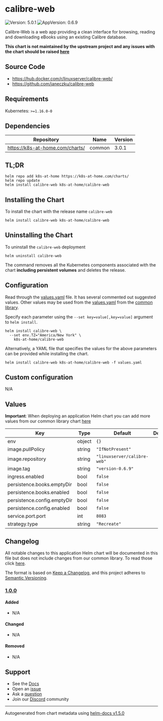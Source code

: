 # calibre-web

![Version: 5.0.1](https://img.shields.io/badge/Version-5.0.1-informational?style=flat-square) ![AppVersion: 0.6.9](https://img.shields.io/badge/AppVersion-0.6.9-informational?style=flat-square)

Calibre-Web is a web app providing a clean interface for browsing, reading and downloading eBooks using an existing Calibre database.

**This chart is not maintained by the upstream project and any issues with the chart should be raised [here](https://github.com/k8s-at-home/charts/issues/new/choose)**

## Source Code

* <https://hub.docker.com/r/linuxserver/calibre-web/>
* <https://github.com/janeczku/calibre-web>

## Requirements

Kubernetes: `>=1.16.0-0`

## Dependencies

| Repository | Name | Version |
|------------|------|---------|
| https://k8s-at-home.com/charts/ | common | 3.0.1 |

## TL;DR

```console
helm repo add k8s-at-home https://k8s-at-home.com/charts/
helm repo update
helm install calibre-web k8s-at-home/calibre-web
```

## Installing the Chart

To install the chart with the release name `calibre-web`

```console
helm install calibre-web k8s-at-home/calibre-web
```

## Uninstalling the Chart

To uninstall the `calibre-web` deployment

```console
helm uninstall calibre-web
```

The command removes all the Kubernetes components associated with the chart **including persistent volumes** and deletes the release.

## Configuration

Read through the [values.yaml](./values.yaml) file. It has several commented out suggested values.
Other values may be used from the [values.yaml](../common/values.yaml) from the [common library](../common).

Specify each parameter using the `--set key=value[,key=value]` argument to `helm install`.

```console
helm install calibre-web \
  --set env.TZ="America/New York" \
    k8s-at-home/calibre-web
```

Alternatively, a YAML file that specifies the values for the above parameters can be provided while installing the chart.

```console
helm install calibre-web k8s-at-home/calibre-web -f values.yaml
```

## Custom configuration

N/A

## Values

**Important**: When deploying an application Helm chart you can add more values from our common library chart [here](https://github.com/k8s-at-home/charts/tree/master/charts/common/)

| Key | Type | Default | Description |
|-----|------|---------|-------------|
| env | object | `{}` |  |
| image.pullPolicy | string | `"IfNotPresent"` |  |
| image.repository | string | `"linuxserver/calibre-web"` |  |
| image.tag | string | `"version-0.6.9"` |  |
| ingress.enabled | bool | `false` |  |
| persistence.books.emptyDir | bool | `false` |  |
| persistence.books.enabled | bool | `false` |  |
| persistence.config.emptyDir | bool | `false` |  |
| persistence.config.enabled | bool | `false` |  |
| service.port.port | int | `8083` |  |
| strategy.type | string | `"Recreate"` |  |

## Changelog

All notable changes to this application Helm chart will be documented in this file but does not include changes from our common library. To read those click [here](https://github.com/k8s-at-home/charts/tree/master/charts/common/README.md#Changelog).

The format is based on [Keep a Changelog](https://keepachangelog.com/en/1.0.0/), and this project adheres to [Semantic Versioning](https://semver.org/spec/v2.0.0.html).

### [1.0.0]

#### Added

- N/A

#### Changed

- N/A

#### Removed

- N/A

[1.0.0]: #1.0.0

## Support

- See the [Docs](https://docs.k8s-at-home.com/our-helm-charts/getting-started/)
- Open an [issue](https://github.com/k8s-at-home/charts/issues/new/choose)
- Ask a [question](https://github.com/k8s-at-home/organization/discussions)
- Join our [Discord](https://discord.gg/sTMX7Vh) community

----------------------------------------------
Autogenerated from chart metadata using [helm-docs v1.5.0](https://github.com/norwoodj/helm-docs/releases/v1.5.0)